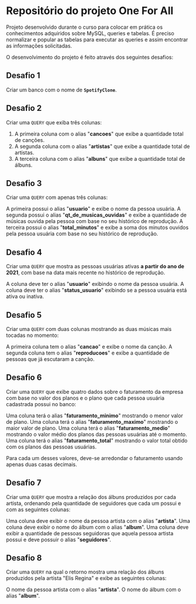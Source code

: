 # Repositório do projeto One For All

Projeto desenvolvido durante o curso para colocar em prática os conhecimentos adquiridos sobre MySQL, queries e tabelas. É preciso normalizar e popular as tabelas para executar as queries e assim encontrar as informações solicitadas.

O desenvolvimento do projeto é feito através dos seguintes desafios:

## Desafio 1

Criar um banco com o nome de **`SpotifyClone`**.

## Desafio 2

Criar uma `QUERY` que exiba três colunas:

1. A primeira coluna com o alias "**cancoes**" que exibe a quantidade total de canções.
2. A segunda coluna com o alias "**artistas**" que exibe a quantidade total de artistas.
3. A terceira coluna com o alias "**albuns**" que exibe a quantidade total de álbuns.

## Desafio 3

Criar uma `QUERY` com apenas três colunas:

A primeira possui o alias "**usuario**" e exibe o nome da pessoa usuária.
A segunda possui o alias "**qt_de_musicas_ouvidas**" e exibe a quantidade de músicas ouvida pela pessoa com base no seu histórico de reprodução.
A terceira possui o alias "**total_minutos**" e exibe a soma dos minutos ouvidos pela pessoa usuária com base no seu histórico de reprodução.

## Desafio 4

Criar uma `QUERY` que mostra as pessoas usuárias ativas **a partir do ano de 2021**, com base na data mais recente no histórico de reprodução.

A coluna deve ter o alias "**usuario**" exibindo o nome da pessoa usuária.
A coluna deve ter o alias "**status_usuario**" exibindo se a pessoa usuária está ativa ou inativa.

## Desafio 5

Criar uma `QUERY` com duas colunas mostrando as duas músicas mais tocadas no momento:

A primeira coluna tem o alias "**cancao**" e exibe o nome da canção.
A segunda coluna tem o alias "**reproducoes**" e exibe a quantidade de pessoas que já escutaram a canção.

## Desafio 6

Criar uma `QUERY` que exibe quatro dados sobre o faturamento da empresa com base no valor dos planos e o plano que cada pessoa usuária cadastrada possui no banco:

Uma coluna terá o alias "**faturamento_minimo**" mostrando o menor valor de plano.
Uma coluna terá o alias "**faturamento_maximo**" mostrando o maior valor de plano.
Uma coluna terá o alias "**faturamento_medio**" mostrando o valor médio dos planos das pessoas usuárias até o momento.
Uma coluna terá o alias "**faturamento_total**" mostrando o valor total obtido com os planos das pessoas usuárias.

Para cada um desses valores, deve-se arredondar o faturamento usando apenas duas casas decimais.

## Desafio 7

Criar uma `QUERY` que mostra a relação dos álbuns produzidos por cada artista, ordenando pela quantidade de seguidores que cada um possui e com as seguintes colunas:

Uma coluna deve exibir o nome da pessoa artista com o alias "**artista**".
Uma coluna deve exibir o nome do álbum com o alias "**album**".
Uma coluna deve exibir a quantidade de pessoas seguidoras que aquela pessoa artista possui e deve possuir o alias "**seguidores**".

## Desafio 8

Criar uma `QUERY` na qual o retorno mostra uma relação dos álbuns produzidos pela artista "Elis Regina" e exibe as seguintes colunas:

O nome da pessoa artista com o alias "**artista**".
O nome do álbum com o alias "**album**".




<!-- Olá, Tryber!
Esse é apenas um arquivo inicial para o README do seu projeto no qual você pode customizar e reutilizar todas as vezes que for executar o trybe-publisher.

Para deixá-lo com a sua cara, basta alterar o seguinte arquivo da sua máquina: ~/.student-repo-publisher/custom/_NEW_README.md

É essencial que você preencha esse documento por conta própria, ok?
Não deixe de usar nossas dicas de escrita de README de projetos, e deixe sua criatividade brilhar!
:warning: IMPORTANTE: você precisa deixar nítido:
- quais arquivos/pastas foram desenvolvidos por você; 
- quais arquivos/pastas foram desenvolvidos por outra pessoa estudante;
- quais arquivos/pastas foram desenvolvidos pela Trybe.
-->
